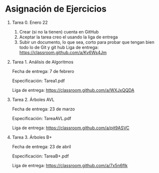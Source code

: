 # Asignación de Ejercicios

1. Tarea 0. Enero 22

    1. Crear (si no la tienen) cuenta en GitHub
    2. Aceptar la tarea creo el usando la liga de entrega
    3. Subir un documento, lo que sea, corto para probar que tengan bien todo lo de Git y git hub
    Liga de entrega: https://classroom.github.com/a/Kv6Ws4Jm

2. Tarea 1. Análisis de Algoritmos

    Fecha de entrega: 7 de febrero

    Especificación: Tarea1.pdf

    Liga de entrega: https://classroom.github.com/a/WXJxQQDA

3. Tarea 2. Árboles AVL

    Fecha de entrega: 23 de marzo

    Especificación: TareaAVL.pdf

    Liga de entrega: https://classroom.github.com/a/pjt9ASVC

3. Tarea 3. Árboles B+

    Fecha de entrega: 23 de abril

    Especificación: TareaB+.pdf

    Liga de entrega: https://classroom.github.com/a/7x5n6fIk
